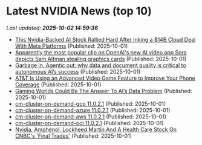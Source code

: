 # Latest NVIDIA News (top 10)
_Last updated: **2025-10-02 14:59:36**_

- [This Nvidia-Backed AI Stock Rallied Hard After Inking a $14B Cloud Deal With Meta Platforms](https://www.ibtimes.com/this-nvidia-backed-ai-stock-rallied-hard-after-inking-14b-cloud-deal-meta-platforms-3785059) (Published: 2025-10-01)
- [Apparently the most popular clip on OpenAI's new AI video app Sora depicts Sam Altman stealing graphics cards](https://www.pcgamer.com/software/ai/apparently-the-most-popular-clip-on-openais-new-ai-video-app-sora-depicts-sam-altman-stealing-graphics-cards/) (Published: 2025-10-01)
- [Garbage in, Agentic out: why data and document quality is critical to autonomous AI’s success](https://www.techradar.com/pro/garbage-in-agentic-out-why-data-and-document-quality-is-critical-to-autonomous-ais-success) (Published: 2025-10-01)
- [AT&T Is Using an Advanced Video Game Feature to Improve Your Phone Coverage](https://slashdot.org/firehose.pl?op=view&amp;id=179614892) (Published: 2025-10-01)
- [Gaming Worlds Could Be The Answer To AI’s Data Problem](https://www.forbes.com/sites/rashishrivastava/2025/10/01/gaming-worlds-could-be-the-answer-to-ais-data-problem/) (Published: 2025-10-01)
- [cm-cluster-on-demand-gcp 11.0.2.1](https://pypi.org/project/cm-cluster-on-demand-gcp/11.0.2.1/) (Published: 2025-10-01)
- [cm-cluster-on-demand-azure 11.0.2.1](https://pypi.org/project/cm-cluster-on-demand-azure/11.0.2.1/) (Published: 2025-10-01)
- [cm-cluster-on-demand-aws 11.0.2.1](https://pypi.org/project/cm-cluster-on-demand-aws/11.0.2.1/) (Published: 2025-10-01)
- [cm-cluster-on-demand-oci 11.0.2.1](https://pypi.org/project/cm-cluster-on-demand-oci/11.0.2.1/) (Published: 2025-10-01)
- [Nvidia, Amphenol, Lockheed Martin And A Health Care Stock On CNBC's 'Final Trades'](https://biztoc.com/x/e851bf48f3f14123) (Published: 2025-10-01)
